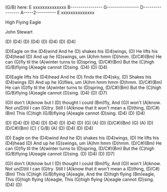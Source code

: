 (G/B) here:
E xxxxxxxxxxxxxx
B----------------
G----------------
D----------------
A-----2----------
E xxxxxxxxxxxxxx

High Flying Eagle

John Stewart

(D) (D4) (D) (D4) (D) (D4) (D) (D4)

(D)Eagle on the (D4)wind
And he (D) shakes his (D4)wings,
(D) He lifts his (D4)head
(D) And up he (G)swings, um (A)hm hmm (D)hmm. (D/C#)(Bm)
He can (G)fly til the (A)winter turns to (D)spring, (D/C#)(Bm)
But the (C)high (G/B)flying (A)eagle cannot (D)sing. (D4) (D) (D4)

(D)Eagle lifts his (D4)head
And he (D) finds the (D4)sky,
(D) Shakes his (D4)wings
(D) And up he (G)flies, um (A)hm hmm hmm (D)hmm. (D/C#)(Bm)
He can (G)fly til the (A)winter turns to (D)spring, (D/C#)(Bm)
But the (C)high (G/B)flying (A)eagle cannot (D)sing. (D4) (D) (D7)

(G)I don't (A)know but I (D) thought I could (Bm)fly,
And (G)I won't (A)know. Not un(D)til I can (G)try.
Still I (A)know that it won't mean a (D)thing, (D/C#)(Bm)
This (C)high (G/B)flying (A)eagle cannot (D)sing. (D4) (D) (D4)

(D) (D4) (D) (D4) (D) (D4) (D) (D4)
(D) (G) (A) (D) (D/C#)(Bm) (G) (A) (D) (D/C#)(Bm)
(C) (`G/B) (A) (D) (D4) (D) (D4)

(D) Eagle on the (D4)wind
And he (D) shakes his (D4)wings,
(D) He lifts his (D4)head
(D) And up he (G)swings, um (A)hm hmm (D)hmm. (D/C#)(Bm)
He can (G)fly til the (A)winter turns to (D)spring, (D/C#)(Bm)
But the (C)high (G/B)flying (A)eagle cannot (D)sing. (D) (D4) (D) (D7)

(G)I don't (A)know but I (D) thought I could (Bm)fly,
And (G)I won't (A)know. Not un(D)til I can (G)try.
Still I (A)know that it won't mean a (D)thing, (D/C#)(Bm)
This (C)high (G/B)flying (A)eagle,
And the (D)high flying (Bm)eagle,
This (G)high flying (A)eagle,
This (G)high flying (A)eagle cannot (D)sing. (D4) (D)
